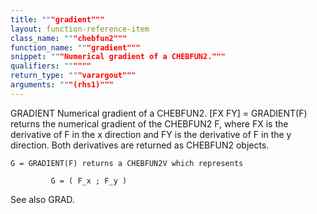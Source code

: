 ```yaml
---
title: """gradient"""
layout: function-reference-item
class_name: """chebfun2"""
function_name: """gradient"""
snippet: """Numerical gradient of a CHEBFUN2."""
qualifiers: """"""
return_type: """varargout"""
arguments: """(rhs1)"""
---
```


 GRADIENT  Numerical gradient of a CHEBFUN2. 
    [FX FY] = GRADIENT(F) returns the numerical gradient of the CHEBFUN2 F,
    where FX is the derivative of F in the x direction and FY is the derivative
    of F in the y direction. Both derivatives are returned as CHEBFUN2 objects.
 
    G = GRADIENT(F) returns a CHEBFUN2V which represents
  
             G = ( F_x ; F_y )
 
  See also GRAD.
